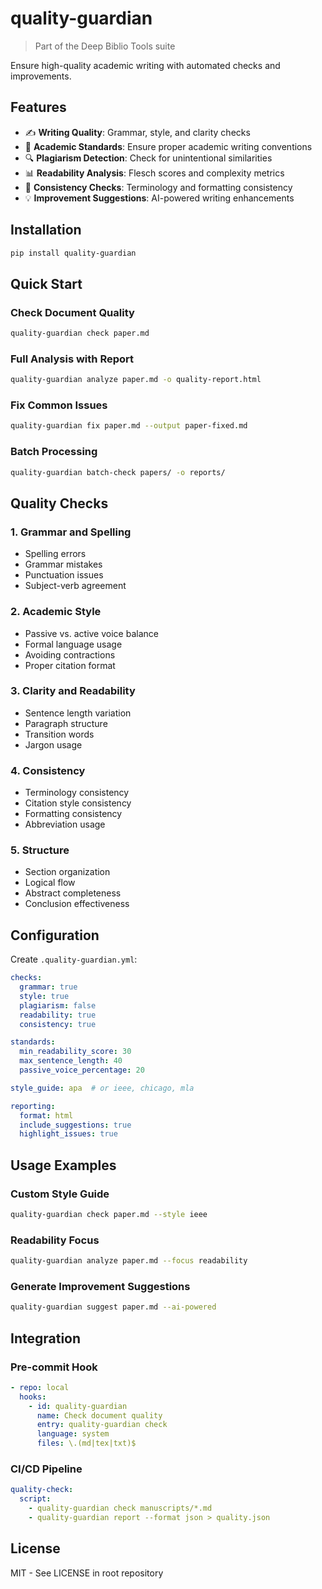 # quality-guardian

> Part of the Deep Biblio Tools suite

Ensure high-quality academic writing with automated checks and improvements.

## Features

- ✍️ **Writing Quality**: Grammar, style, and clarity checks
- 📏 **Academic Standards**: Ensure proper academic writing conventions
- 🔍 **Plagiarism Detection**: Check for unintentional similarities
- 📊 **Readability Analysis**: Flesch scores and complexity metrics
- 🎯 **Consistency Checks**: Terminology and formatting consistency
- 💡 **Improvement Suggestions**: AI-powered writing enhancements

## Installation

```bash
pip install quality-guardian
```

## Quick Start

### Check Document Quality
```bash
quality-guardian check paper.md
```

### Full Analysis with Report
```bash
quality-guardian analyze paper.md -o quality-report.html
```

### Fix Common Issues
```bash
quality-guardian fix paper.md --output paper-fixed.md
```

### Batch Processing
```bash
quality-guardian batch-check papers/ -o reports/
```

## Quality Checks

### 1. Grammar and Spelling
- Spelling errors
- Grammar mistakes
- Punctuation issues
- Subject-verb agreement

### 2. Academic Style
- Passive vs. active voice balance
- Formal language usage
- Avoiding contractions
- Proper citation format

### 3. Clarity and Readability
- Sentence length variation
- Paragraph structure
- Transition words
- Jargon usage

### 4. Consistency
- Terminology consistency
- Citation style consistency
- Formatting consistency
- Abbreviation usage

### 5. Structure
- Section organization
- Logical flow
- Abstract completeness
- Conclusion effectiveness

## Configuration

Create `.quality-guardian.yml`:
```yaml
checks:
  grammar: true
  style: true
  plagiarism: false
  readability: true
  consistency: true

standards:
  min_readability_score: 30
  max_sentence_length: 40
  passive_voice_percentage: 20

style_guide: apa  # or ieee, chicago, mla

reporting:
  format: html
  include_suggestions: true
  highlight_issues: true
```

## Usage Examples

### Custom Style Guide
```bash
quality-guardian check paper.md --style ieee
```

### Readability Focus
```bash
quality-guardian analyze paper.md --focus readability
```

### Generate Improvement Suggestions
```bash
quality-guardian suggest paper.md --ai-powered
```

## Integration

### Pre-commit Hook
```yaml
- repo: local
  hooks:
    - id: quality-guardian
      name: Check document quality
      entry: quality-guardian check
      language: system
      files: \.(md|tex|txt)$
```

### CI/CD Pipeline
```yaml
quality-check:
  script:
    - quality-guardian check manuscripts/*.md
    - quality-guardian report --format json > quality.json
```

## License

MIT - See LICENSE in root repository
